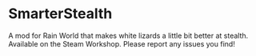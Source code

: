 # SmarterStealth
A mod for Rain World that makes white lizards a little bit better at stealth.
Available on the Steam Workshop. Please report any issues you find!
